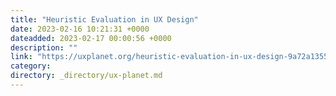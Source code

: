 ```yaml
---
title: "Heuristic Evaluation in UX Design"
date: 2023-02-16 10:21:31 +0000
dateadded: 2023-02-17 00:00:56 +0000
description: ""
link: "https://uxplanet.org/heuristic-evaluation-in-ux-design-9a72a1355480?source=rss----819cc2aaeee0---4"
category:
directory: _directory/ux-planet.md
---
```

